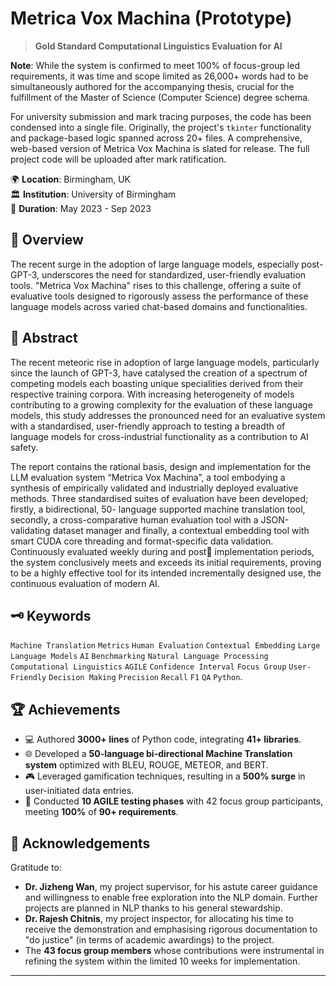 # Metrica Vox Machina (Prototype)
> **Gold Standard Computational Linguistics Evaluation for AI**

**Note**: While the system is confirmed to meet 100% of focus-group led requirements, it was time and scope limited as 26,000+ words had to be simultaneously authored for the accompanying thesis, crucial for the fulfillment of the Master of Science (Computer Science) degree schema.

For university submission and mark tracing purposes, the code has been condensed into a single file. Originally, the project's `tkinter` functionality and package-based logic spanned across 20+ files. A comprehensive, web-based version of Metrica Vox Machina is slated for release. The full project code will be uploaded after mark ratification.

🌍 **Location**: Birmingham, UK  
🏛 **Institution**: University of Birmingham  
📅 **Duration**: May 2023 - Sep 2023

## 📌 Overview
The recent surge in the adoption of large language models, especially post-GPT-3, underscores the need for standardized, user-friendly evaluation tools. "Metrica Vox Machina" rises to this challenge, offering a suite of evaluative tools designed to rigorously assess the performance of these language models across varied chat-based domains and functionalities.

## 📃 Abstract
The recent meteoric rise in adoption of large language models, particularly since the launch of GPT-3, 
have catalysed the creation of a spectrum of competing models each boasting unique specialities 
derived from their respective training corpora. With increasing heterogeneity of models contributing 
to a growing complexity for the evaluation of these language models, this study addresses the 
pronounced need for an evaluative system with a standardised, user-friendly approach to testing a 
breadth of language models for cross-industrial functionality as a contribution to AI safety. 

The report contains the rational basis, design and implementation for the LLM evaluation system “Metrica Vox 
Machina”, a tool embodying a synthesis of empirically validated and industrially deployed evaluative 
methods. Three standardised suites of evaluation have been developed; firstly, a bidirectional, 50-
language supported machine translation tool, secondly, a cross-comparative human evaluation tool 
with a JSON-validating dataset manager and finally, a contextual embedding tool with smart CUDA 
core threading and format-specific data validation. Continuously evaluated weekly during and post implementation periods, 
the system conclusively meets and exceeds its initial requirements, proving to be a highly effective 
tool for its intended incrementally designed use, the continuous evaluation of modern AI. 

## 🗝 Keywords
`Machine Translation` `Metrics` `Human Evaluation` `Contextual Embedding` `Large Language Models` `AI` `Benchmarking` `Natural Language Processing` `Computational Linguistics` `AGILE` `Confidence Interval` `Focus Group` `User-Friendly` `Decision Making` `Precision` `Recall` `F1` `QA` `Python`.

## 🏆 Achievements
- 💻 Authored **3000+ lines** of Python code, integrating **41+ libraries**.
- 🌐 Developed a **50-language bi-directional Machine Translation system** optimized with BLEU, ROUGE, METEOR, and BERT.
- 🎮 Leveraged gamification techniques, resulting in a **500% surge** in user-initiated data entries.
- 🔄 Conducted **10 AGILE testing phases** with 42 focus group participants, meeting **100%** of **90+ requirements**.

## 🙏 Acknowledgements
Gratitude to:
- **Dr. Jizheng Wan**, my project supervisor, for his astute career guidance and willingness to enable free exploration into the NLP domain. Further projects are planned in NLP thanks to his general stewardship.
- **Dr. Rajesh Chitnis**, my project inspector, for allocating his time to receive the demonstration and emphasising rigorous documentation to "do justice" (in terms of academic awardings) to the project.
- The **43 focus group members** whose contributions were instrumental in refining the system within the limited 10 weeks for implementation.

---
